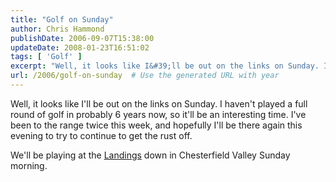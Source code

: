 ```yaml
---
title: "Golf on Sunday"
author: Chris Hammond
publishDate: 2006-09-07T15:38:00
updateDate: 2008-01-23T16:51:02
tags: [ 'Golf' ]
excerpt: "Well, it looks like I&#39;ll be out on the links on Sunday. I haven&#39;t played a full round of golf in probably 6 years now, so it&#39;ll be an interesting time. I&#39;ve been to the range twice this week, and hopefully I&#39;ll be there again this evening to try to continue to get the rust off.We&#39;ll be playing at the Landings down in Chesterfield Valley Sunday..."
url: /2006/golf-on-sunday  # Use the generated URL with year
---
```

<p>Well, it looks like I&#39;ll be out on the links on Sunday. I haven&#39;t played a full round of golf in probably 6 years now, so it&#39;ll be an interesting time. I&#39;ve been to the range twice this week, and hopefully I&#39;ll be there again this evening to try to continue to get the rust off.</p><p>We&#39;ll be playing at the <a href="https://www.landingsatspirit.com/">Landings</a> down in Chesterfield Valley Sunday morning.</p>
